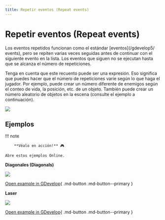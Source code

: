 ```yaml
---
title: Repetir eventos (Repeat events)
---
```

# Repetir eventos (Repeat events)

Los eventos repetidos funcionan como el estándar [eventos](/gdevelop5/ events), pero se repiten varias veces seguidas antes de continuar con el siguiente evento en la lista. Los eventos que siguen no se ejecutan hasta que se alcanza el número de repeticiones.

Tenga en cuenta que este recuento puede ser una expresión. Eso significa que puedes hacer que el número de repeticiones varíe según lo que haga el jugador. Por ejemplo, puede crear un número diferente de enemigos según el conteo de vida, la posición, etc. de un objeto. También puede crear un número aleatorio de objetos en la escena (consulte el ejemplo a continuación).

![](/gdevelop5/events/repeat-example.png)

## Ejemplos

!!! note

        **Véalo en acción!** 🎮

    Abre estos ejemplos Online.

**Diagonales (Diagonals)**

[![](/gdevelop5/events/diagonals.png)](https://editor.gdevelop.io/?project=example://find-diagonals)

[Open example in GDevelop](https://editor.gdevelop.io/?project=example://find-diagonals){ .md-button .md-button--primary }

**Laser**

[![](/gdevelop5/events/laser.png)](https://editor.gdevelop.io/?project=example://zombie-laser)

[Open example in GDevelop](https://editor.gdevelop.io/?project=example://zombie-laser){ .md-button .md-button--primary }
